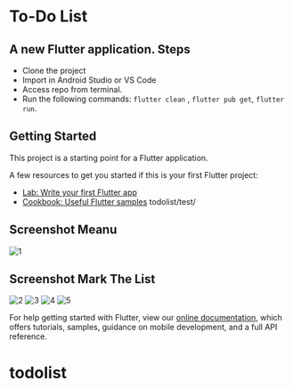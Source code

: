 # To-Do List

A new Flutter application.
Steps
-----
 - Clone the project
 - Import in Android Studio or VS Code
 - Access repo from terminal.
 - Run the following commands: `flutter clean` , `flutter pub get`, `flutter run`.

## Getting Started

This project is a starting point for a Flutter application.


A few resources to get you started if this is your first Flutter project:

- [Lab: Write your first Flutter app](https://flutter.dev/docs/get-started/codelab)
- [Cookbook: Useful Flutter samples](https://flutter.dev/docs/cookbook)
todolist/test/
## Screenshot Meanu
![1](https://user-images.githubusercontent.com/15960772/94367773-2c4d0080-00fa-11eb-9d16-3374493ede49.png)

## Screenshot Mark The List
![2](https://user-images.githubusercontent.com/15960772/94367775-2e16c400-00fa-11eb-97d3-ba1077d0f03f.png)
![3](https://user-images.githubusercontent.com/15960772/94367776-2e16c400-00fa-11eb-9c2e-f79c13c4120c.png)
![4](https://user-images.githubusercontent.com/15960772/94367777-2eaf5a80-00fa-11eb-89e5-91abe7f08a35.png)
![5](https://user-images.githubusercontent.com/15960772/94367778-2f47f100-00fa-11eb-8365-db1c0c0965b0.png)


For help getting started with Flutter, view our
[online documentation](https://flutter.dev/docs), which offers tutorials,
samples, guidance on mobile development, and a full API reference.
# todolist
